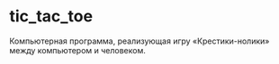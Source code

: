 # tic_tac_toe
Компьютерная программа, реализующая игру «Крестики-нолики» между компьютером и человеком.
